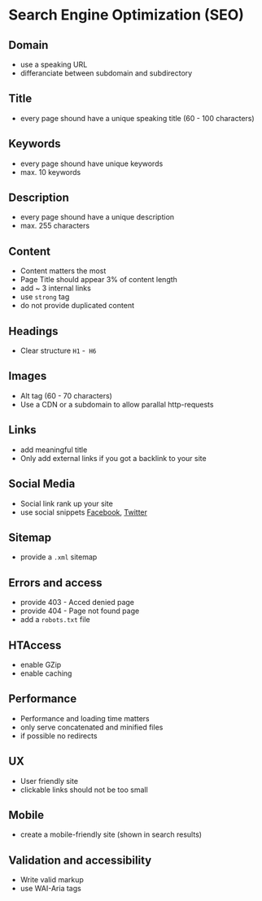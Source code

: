 # Search Engine Optimization (SEO)

## Domain
* use a speaking URL
* differanciate between subdomain and subdirectory

## Title
* every page shound have a unique speaking title (60 - 100 characters)

## Keywords
* every page shound have unique keywords
* max. 10 keywords

## Description
* every page shound have a unique description
* max. 255 characters

## Content
* Content matters the most
* Page Title should appear 3% of content length
* add ~ 3 internal links
* use `strong` tag
* do not provide duplicated content

## Headings
* Clear structure `H1` -` H6`

## Images
* Alt tag (60 - 70 characters)
* Use a CDN or a subdomain to allow parallal http-requests

## Links
* add meaningful title
* Only add external links if you got a backlink to your site

## Social Media
* Social link rank up your site
* use social snippets [Facebook](https://developers.facebook.com/docs/sharing/best-practices), [Twitter](https://dev.twitter.com/cards/getting-started)

## Sitemap
* provide a `.xml` sitemap

## Errors and access
* provide 403 - Acced denied page
* provide 404 - Page not found page
* add a `robots.txt` file

## HTAccess
* enable GZip
* enable caching

## Performance
* Performance and loading time matters
* only serve concatenated and minified files
* if possible no redirects

## UX
* User friendly site
* clickable links should not be too small

## Mobile
* create a mobile-friendly site (shown in search results)

## Validation and accessibility
* Write valid markup
* use WAI-Aria tags
